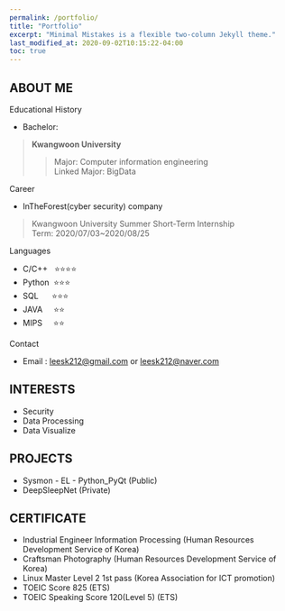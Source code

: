 ```yaml
---
permalink: /portfolio/
title: "Portfolio"
excerpt: "Minimal Mistakes is a flexible two-column Jekyll theme."
last_modified_at: 2020-09-02T10:15:22-04:00
toc: true
---
```


## **ABOUT ME**

Educational History

+ Bachelor: 
 > **Kwangwoon University**
 >> Major: Computer information engineering  
 >> Linked Major: BigData

Career
- InTheForest(cyber security) company 
> Kwangwoon University Summer Short-Term Internship      
> Term: 2020/07/03~2020/08/25

Languages
- C/C++&nbsp;&nbsp;&nbsp;⭐⭐⭐⭐
- Python &nbsp;⭐⭐⭐
- SQL    &nbsp; &nbsp; &nbsp;⭐⭐⭐
- JAVA&nbsp;&nbsp;&nbsp;&nbsp;&nbsp;⭐⭐
- MIPS&nbsp;&nbsp;&nbsp;&nbsp;&nbsp;⭐⭐

Contact
- Email : leesk212@gmail.com or leesk212@naver.com

## **INTERESTS**
- Security
- Data Processing
- Data Visualize

## **PROJECTS**
- Sysmon - EL - Python_PyQt (Public)
- DeepSleepNet (Private)

## **CERTIFICATE**

- Industrial Engineer Information Processing (Human Resources Development Service of Korea)
- Craftsman Photography (Human Resources Development Service of Korea)
- Linux Master Level 2 1st pass (Korea Association for ICT promotion)
- TOEIC Score 825 (ETS)
- TOEIC Speaking Score 120(Level 5) (ETS)

